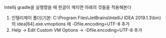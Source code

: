 Intellij gradle을 실행했을 때 한글이 깨지면 아래의 것들을 적용해본다

1. 인텔리제이 폴더(기본: C:\Program Files\JetBrains\IntelliJ IDEA 2019.1.3\bin\)의 idea[64].exe.vmoptions 에 -Dfile.encoding=UTF-8 추가
2. Help -> Edit Custom VM Options -> -Dfile.encoding=UTF-8 추가
